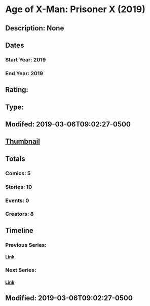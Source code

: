 # Age of X-Man: Prisoner X (2019)
## Description: None
## Dates
### Start Year: 2019
### End Year: 2019
## Rating: 
## Type: 
## Modifed: 2019-03-06T09:02:27-0500
## [Thumbnail](http://i.annihil.us/u/prod/marvel/i/mg/7/b0/5c76ffb674769.jpg)
## Totals
### Comics: 5
### Stories: 10
### Events: 0
### Creators: 8
## Timeline
### Previous Series: 
#### [Link]()
### Next Series: 
#### [Link]()
## Modified: 2019-03-06T09:02:27-0500